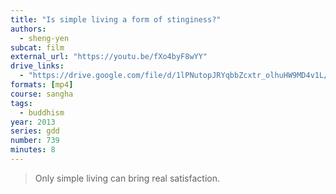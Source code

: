 ```yaml
---
title: "Is simple living a form of stinginess?"
authors:
  - sheng-yen
subcat: film
external_url: "https://youtu.be/fXo4byF8wYY"
drive_links:
  - "https://drive.google.com/file/d/1lPNutopJRYqbbZcxtr_olhuHW9MD4v1L/view?usp=drivesdk"
formats: [mp4]
course: sangha
tags:
  - buddhism
year: 2013
series: gdd
number: 739
minutes: 8
---
```


> Only simple living can bring real satisfaction.
